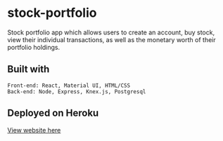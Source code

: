 # stock-portfolio

Stock portfolio app which allows users to create an account, buy stock, view their individual transactions, as well as the monetary worth of their portfolio holdings.

## Built with 

```
Front-end: React, Material UI, HTML/CSS
Back-end: Node, Express, Knex.js, Postgresql
```
## Deployed on Heroku

[View website here](https://luna-stock-trader.herokuapp.com/)
